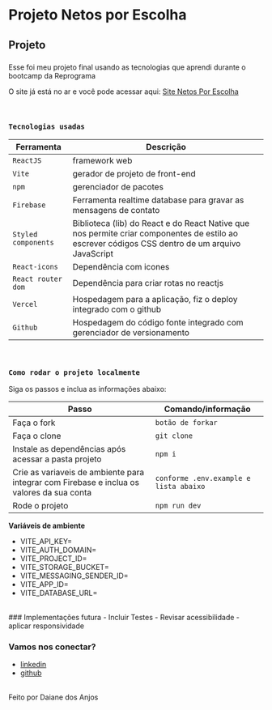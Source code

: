 # Projeto Netos por Escolha

## Projeto
### 

Esse foi meu projeto final usando as tecnologias que aprendi durante o bootcamp da Reprograma

O site já está no ar e você pode acessar aqui: [Site Netos Por Escolha]()

<br />

### `Tecnologias usadas`

| Ferramenta | Descrição |
| --- | --- |
| `ReactJS` | framework web|
| `Vite` | gerador de projeto de front-end|
| `npm` | gerenciador de pacotes|
| `Firebase` | Ferramenta realtime database para gravar as mensagens de contato|
| `Styled components` | Biblioteca (lib) do React e do React Native que nos permite criar componentes de estilo ao escrever códigos CSS dentro de um arquivo JavaScript|
| `React-icons` | Dependência com icones|
| `React router dom` | Dependência para criar rotas no reactjs|
| `Vercel` | Hospedagem para a aplicação, fiz o deploy integrado com o github|
| `Github` | Hospedagem do código fonte integrado com gerenciador de versionamento|
<br />

### `Como rodar o projeto localmente`

Siga os passos e inclua as informações abaixo:

| Passo                       | Comando/informação |
| --------------------------- | ------------------ |
| Faça o fork                 | `botão de forkar`  |
| Faça o clone                | `git clone`        |
| Instale as dependências após acessar a pasta projeto    | `npm i`            |
| Crie as variaveis de ambiente para integrar com Firebase e inclua os valores da sua conta           | `conforme .env.example e lista abaixo`|
| Rode o projeto              | `npm run dev`       |

**Variáveis de ambiente**

 * VITE_API_KEY=
 * VITE_AUTH_DOMAIN=
 * VITE_PROJECT_ID=
 * VITE_STORAGE_BUCKET=
 * VITE_MESSAGING_SENDER_ID=
 * VITE_APP_ID=
 * VITE_DATABASE_URL= 
<br />
### Implementações futura
- Incluir Testes
- Revisar acessibilidade
- aplicar responsividade
<br />

### Vamos nos conectar?
- [linkedin](https://www.linkedin.com/in/daianeanjos/)
- [github]( https://github.com/daianedosanjos)
<br>
Feito por Daiane dos Anjos
